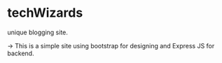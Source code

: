# techWizards
unique blogging site. 

-> This is a simple site using bootstrap for designing and Express JS for backend.
